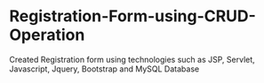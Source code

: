 # Registration-Form-using-CRUD-Operation

Created Registration form using technologies such as JSP, Servlet, Javascript, Jquery, Bootstrap and MySQL Database
